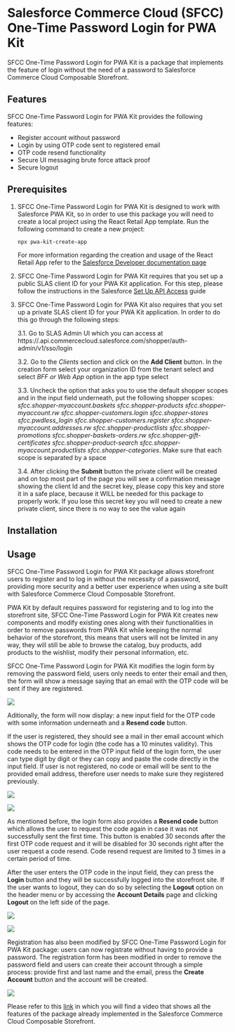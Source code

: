 # Salesforce Commerce Cloud (SFCC) One-Time Password Login for PWA Kit

SFCC One-Time Password Login for PWA Kit is a package that implements the feature of login without the need of a password to Salesforce Commerce Cloud Composable Storefront.

## Features

SFCC One-Time Password Login for PWA Kit provides the following features:

- Register account without password
- Login by using OTP code sent to registered email
- OTP code resend functionality
- Secure UI messaging brute force attack proof
- Secure logout

## Prerequisites

1. SFCC One-Time Password Login for PWA Kit is designed to work with Salesforce PWA Kit, so in order to use this package you will need to create a local project using the React Retail App template. Run the following command to create a new project:

	```shell
	npx pwa-kit-create-app
	```
	For more information regarding the creation and usage of the React Retail App refer to the [Salesforce Developer documentation page](https://developer.salesforce.com/docs/commerce/pwa-kit-managed-runtime/guide/getting-started.html)

2. SFCC One-Time Password Login for PWA Kit requires that you set up a public SLAS client ID for your PWA Kit application. For this step, please follow the instructions in the Salesforce [Set Up API Access](https://developer.salesforce.com/docs/commerce/pwa-kit-managed-runtime/guide/setting-up-api-access.html) guide

3. SFCC One-Time Password Login for PWA Kit also requires that you set up a private SLAS client ID for your PWA Kit application. In order to do this go through the following steps:

    3.1. Go to SLAS Admin UI which you can access at https://<your-short-code>.api.commercecloud.salesforce.com/shopper/auth-admin/v1/sso/login

    3.2. Go to the *Clients* section and click on the **Add Client** button. In the creation form select your organization ID from the tenant select and select *BFF or Web App* option in the app type select

    3.3. Uncheck the option that asks you to use the default shopper scopes and in the input field underneath, put the following shopper scopes: *sfcc.shopper-myaccount.baskets sfcc.shopper-products sfcc.shopper-myaccount.rw sfcc.shopper-customers.login sfcc.shopper-stores sfcc.pwdless_login sfcc.shopper-customers.register sfcc.shopper-myaccount.addresses.rw sfcc.shopper-productlists sfcc.shopper-promotions sfcc.shopper-baskets-orders.rw sfcc.shopper-gift-certificates sfcc.shopper-product-search sfcc.shopper-myaccount.productlists sfcc.shopper-categories*. Make sure that each scope is separated by a space

    3.4. After clicking the **Submit** button the private client will be created and on top most part of the page you will see a confirmation message showing the client Id and the secret key, please copy this key and store it in a safe place, because it WILL be needed for this package to properly work. If you lose this secret key you will need to create a new private client, since there is no way to see the value again

## Installation

## Usage

SFCC One-Time Password Login for PWA Kit package allows storefront users to register and to log in without the necessity of a password, providing more security and a better user experience when using a site built with Salesforce Commerce Cloud Composable Storefront.

PWA Kit by default requires password for registering and to log into the storefront site, SFCC One-Time Password Login for PWA Kit creates new components and modify existing ones along with their functionalities in order to remove passwords from PWA Kit while keeping the normal behavior of the storefront, this means that users will not be limited in any way, they will still be able to browse the catalog, buy products, add products to the wishlist, modify their personal information, etc.

SFCC One-Time Password Login for PWA Kit modifies the login form by removing the password field, users only needs to enter their email and then, the form will show a message saying that an email with the OTP code will be sent if they are registered.

![](./PasswordlessLoginForm.png)

Aditionally, the form will now display: a new input field for the OTP code with some information underneath and a **Resend code** button.

If the user is registered, they should see a mail in ther email account which shows the OTP code for login (the code has a 10 minutes validity). This code needs to be entered in the OTP input field of the login form, the user can type digit by digit or they can copy and paste the code directly in the input field. If user is not registered, no code or email will be sent to the provided email address, therefore user needs to make sure they registered previously.

![](./PasswordlessLoginTokenEmail.png)

![](./PasswordlessLoginOTPForm.png)

As mentioned before, the login form also provides a **Resend code** button which allows the user to request the code again in case it was not successfully sent the first time. This button is enabled 30 seconds after the first OTP code request and it will be disabled for 30 seconds right after the user request a code resend. Code resend request are limited to 3 times in a certain period of time.

After the user enters the OTP code in the input field, they can press the **Login** button and they will be successfully logged into the storefront site. If the user wants to logout, they can do so by selecting the **Logout** option on the header menu or by accessing the **Account Details** page and clicking **Logout** on the left side of the page.

![](./LogoutHeader.png)

![](./LogoutAccountDetails.png)

Registration has also been modified by SFCC One-Time Password Login for PWA Kit package: users can now registrate without having to provide a password. The registration form has been modified in order to remove the password field and users can create their account through a simple process: provide first and last name and the email, press the **Create Account** button and the account will be created.

![](./PasswordlessRegistrationForm.png)

Please refer to this [link]() in which you will find a video that shows all the features of the package already implemented in the Salesforce Commerce Cloud Composable Storefront.